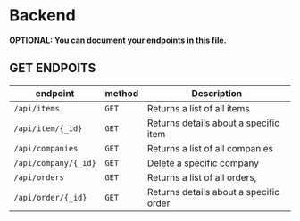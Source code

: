 # Backend

**OPTIONAL: You can document your endpoints in this file.**

## GET ENDPOITS
| endpoint                    | method   | Description                                                                     |
| --------------------------- | -------- | ------------------------------------------------------------------------------- |
| `/api/items`                | `GET`    | Returns a list of all items                                                     |
| `/api/item/{_id}`           | `GET`    | Returns details about a specific item                                           |
| `/api/companies`            | `GET`    | Returns a list of all companies                                                 |
| `/api/company/{_id}`        | `GET`    | Delete a specific company                                     			       |
| `/api/orders`               | `GET`    | Returns a list of all  orders,                                                  |
| `/api/order/{_id}`          | `GET`    | Returns details about a specific order                                          |

